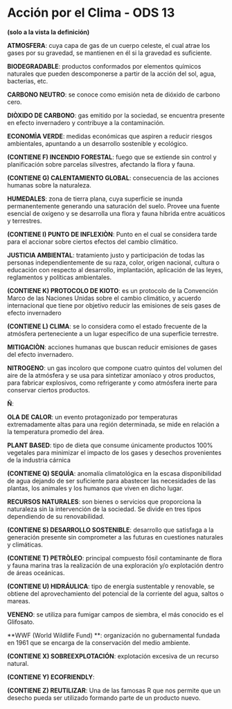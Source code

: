 #  Acción por el Clima - ODS 13
**(solo a la vista la definición)**

**ATMOSFERA**: cuya capa de gas de un cuerpo celeste, el cual atrae los gases por su gravedad, se mantienen en él si la gravedad es suficiente. 
 
**BIODEGRADABLE**: productos conformados por elementos químicos naturales que pueden descomponerse a partir de la acción del sol, agua, bacterias, etc.

**CARBONO NEUTRO**:  se conoce como emisión neta de dióxido de carbono cero.

**DIÒXIDO DE CARBONO**: gas emitido por la sociedad, se encuentra presente en efecto invernadero y contribuye a la contaminación.

**ECONOMÌA VERDE**: medidas económicas que aspiren a reducir riesgos ambientales, apuntando a un desarrollo sostenible y ecológico. 

**(CONTIENE F) INCENDIO FORESTAL**: fuego que se extiende sin control y planificación sobre parcelas silvestres, afectando la flora y fauna. 

**(CONTIENE G) CALENTAMIENTO GLOBAL**: consecuencia de las acciones humanas sobre la naturaleza.

**HUMEDALES**:  zona de tierra plana, cuya superficie se inunda permanentemente generando una saturación del suelo. Provee una fuente esencial de oxígeno y se desarrolla una flora y fauna híbrida entre acuáticos y terrestres.

**(CONTIENE I) PUNTO DE INFLEXIÒN**: Punto en el cual se considera tarde para el accionar sobre ciertos efectos del cambio climático.

**JUSTICIA AMBIENTAL**: tratamiento justo y participación de todas las personas independientemente de su raza, color, origen nacional, cultura o educación con respecto al desarrollo, implantación, aplicación de las leyes, reglamentos y políticas ambientales.

**(CONTIENE K) PROTOCOLO DE KIOTO**:  es un protocolo de la Convención Marco de las Naciones Unidas sobre el cambio climático, y acuerdo internacional que tiene por objetivo reducir las emisiones de seis gases de efecto invernadero
 
 **(CONTIENE L) CLIMA**: se lo considera como el estado frecuente de la atmósfera perteneciente a un lugar específico de una superficie terrestre.
 
 **MITIGACIÒN**: acciones humanas que buscan reducir emisiones de gases del efecto invernadero.
 
 **NITROGENO**: un gas incoloro que compone cuatro quintos del volumen del aire de la atmósfera y se usa para sintetizar amoníaco y otros productos, para fabricar explosivos, como refrigerante y como atmósfera inerte para conservar ciertos productos.
 
 **Ñ**:
 
 **OLA DE CALOR**: un evento protagonizado por temperaturas extremadamente altas para una región determinada, se mide en relación a la temperatura promedio del área.
 
 **PLANT BASED**: tipo de dieta que consume únicamente productos 100% vegetales para minimizar el impacto de los gases y desechos provenientes de la industria cárnica
 
**(CONTIENE Q) SEQUÌA**: anomalía climatológica en la escasa disponibilidad de agua dejando de ser suficiente para abastecer las necesidades de las plantas, los animales y los humanos que viven en dicho lugar.

**RECURSOS NATURALES**: son bienes o servicios que proporciona la naturaleza sin la intervención de la sociedad. Se divide en tres tipos dependiendo de su renovabilidad.
 
**(CONTIENE S) DESARROLLO SOSTENIBLE**: desarrollo que satisfaga a la generación presente sin comprometer a las futuras en cuestiones naturales y climáticas.

**(CONTIENE T) PETRÒLEO**: principal compuesto fósil contaminante de flora y fauna marina tras la realización de una exploración y/o explotación dentro de áreas oceánicas. 

**(CONTIENE U) HIDRÁULICA**: tipo de energía sustentable y renovable, se obtiene del aprovechamiento del potencial de la corriente del agua, saltos o mareas. 


**VENENO**: se utiliza para fumigar campos de siembra, el más conocido es el Glifosato.

**WWF (World Wildlife Fund) **: organización no gubernamental fundada en 1961 que se encarga de la conservación del medio ambiente.

**(CONTIENE X) SOBREEXPLOTACIÓN**: explotación excesiva de un recurso natural.

 
**(CONTIENE Y) ECOFRIENDLY**:  

**(CONTIENE Z) REUTILIZAR**:  Una de las famosas R que nos permite que un desecho pueda ser utilizado formando parte de un producto nuevo.




